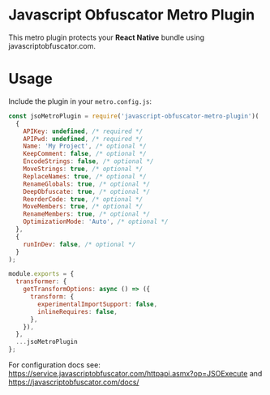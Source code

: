 # Javascript Obfuscator Metro Plugin

This metro plugin protects your **React Native** bundle using javascriptobfuscator.com.

# Usage

Include the plugin in your `metro.config.js`:

```js
const jsoMetroPlugin = require('javascript-obfuscator-metro-plugin')(
  {
    APIKey: undefined, /* required */ 
    APIPwd: undefined, /* required */ 
    Name: 'My Project', /* optional */ 
    KeepComment: false, /* optional */
    EncodeStrings: false, /* optional */
    MoveStrings: true, /* optional */
    ReplaceNames: true, /* optional */
    RenameGlobals: true, /* optional */
    DeepObfuscate: true, /* optional */
    ReorderCode: true, /* optional */
    MoveMembers: true, /* optional */
    RenameMembers: true, /* optional */
    OptimizationMode: 'Auto', /* optional */
  },
  {
    runInDev: false, /* optional */
  }
);

module.exports = {
  transformer: {
    getTransformOptions: async () => ({
      transform: {
        experimentalImportSupport: false,
        inlineRequires: false,
      },
    }),
  },
  ...jsoMetroPlugin
};
```

For configuration docs see: https://service.javascriptobfuscator.com/httpapi.asmx?op=JSOExecute and https://javascriptobfuscator.com/docs/
